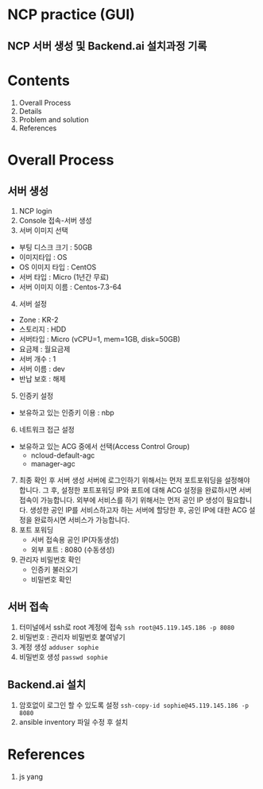 

NCP practice (GUI)
=========

NCP 서버 생성 및 Backend.ai 설치과정 기록    
---------


# Contents  
1. Overall Process
2. Details
3. Problem and solution
4. References

# Overall Process
## 서버 생성 
1. NCP login
2. Console 접속-서버 생성
3. 서버 이미지 선택
 - 부팅 디스크 크기 : 50GB
 - 이미지타입 : OS
 - OS 이미지 타입 : CentOS
 - 서버 타입 : Micro (1년간 무료)
 - 서버 이미지 이름 : Centos-7.3-64
4. 서버 설정
 - Zone : KR-2
 - 스토리지 : HDD
 - 서버타입 : Micro (vCPU=1, mem=1GB, disk=50GB)
 - 요금제 : 월요금제
 - 서버 개수 : 1
 - 서버 이름 : dev 
 - 반납 보호 : 해제
5. 인증키 설정
 - 보유하고 있는 인증키 이용 : nbp
6. 네트워크 접근 설정
 - 보유하고 있는 ACG 중에서 선택(Access Control Group)
    - ncloud-default-agc
    - manager-agc
7. 최종 확인 후 서버 생성
    서버에 로그인하기 위해서는 먼저 포트포워딩을 설정해야 합니다.
    그 후, 설정한 포트포워딩 IP와 포트에 대해 ACG 설정을 완료하시면 서버 접속이 가능합니다.
    외부에 서비스를 하기 위해서는 먼저 공인 IP 생성이 필요합니다.
    생성한 공인 IP를 서비스하고자 하는 서버에 할당한 후, 공인 IP에 대한 ACG 설정을 완료하시면 서비스가 가능합니다.
8. 포트 포워딩
    - 서버 접속용 공인 IP(자동생성)
    - 외부 포트 : 8080 (수동생성)
9. 관리자 비밀번호 확인
    - 인증키 불러오기
    - 비밀번호 확인

## 서버 접속
1. 터미널에서 ssh로 root 계정에 접속
 `ssh root@45.119.145.186 -p 8080`
2. 비밀번호 : 관리자 비밀번호 붙여넣기
3. 계정 생성
 `adduser sophie`
4. 비밀번호 생성
 `passwd sophie`

## Backend.ai 설치
1. 암호없이 로그인 할 수 있도록 설정
 `ssh-copy-id sophie@45.119.145.186 -p 8080`
2. ansible inventory 파일 수정 후 설치

 
# References
1. js yang
